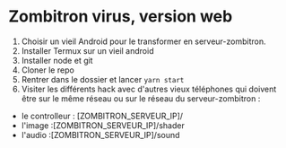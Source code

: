 # Zombitron virus, version web

1. Choisir un vieil Android pour le transformer en serveur-zombitron.
1. Installer Termux sur un vieil android
2. Installer node et git
3. Cloner le repo
4. Rentrer dans le dossier et lancer `yarn start`
5. Visiter les différents hack avec d'autres vieux téléphones qui doivent être sur le même réseau ou sur le réseau du serveur-zombitron :
  - le controlleur : [ZOMBITRON_SERVEUR_IP]/
  - l'image :[ZOMBITRON_SERVEUR_IP]/shader
  - l'audio :[ZOMBITRON_SERVEUR_IP]/sound

